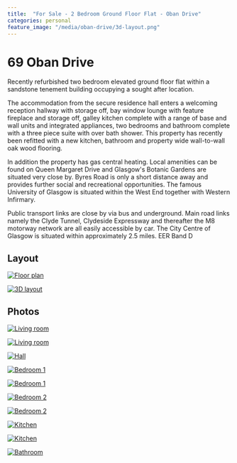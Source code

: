 ```yaml
---
title:  "For Sale - 2 Bedroom Ground Floor Flat - Oban Drive"
categories: personal
feature_image: "/media/oban-drive/3d-layout.png"
---
```


69 Oban Drive
=============

Recently refurbished two bedroom elevated ground floor flat within a sandstone tenement building occupying a sought after location.

The accommodation from the secure residence hall enters a welcoming reception hallway with storage off, bay window lounge with feature fireplace and storage off, galley kitchen complete with a range of base and wall units and integrated appliances, two bedrooms and bathroom complete with a three piece suite with over bath shower. This property has recently been refitted with a new kitchen, bathroom and property wide wall-to-wall oak wood flooring.

In addition the property has gas central heating. Local amenities can be found on Queen Margaret Drive and Glasgow's Botanic Gardens are situated very close by. Byres Road is only a short distance away and provides further social and recreational opportunities. The famous University of Glasgow is situated within the West End together with Western Infirmary.

Public transport links are close by via bus and underground. Main road links namely the Clyde Tunnel, Clydeside Expressway and thereafter the M8 motorway network are all easily accessible by car. The City Centre of Glasgow is situated within approximately 2.5 miles. EER Band D

Layout
------
[![Floor plan](/media/oban-drive/floor-plan.png)](/media/oban-drive/floor-plan.png)

[![3D layout](/media/oban-drive/3d-layout.png)](/media/oban-drive/3d-layout.png)

Photos
------

[![Living room](/media/oban-drive/living1.jpg)](/media/oban-drive/living1.jpg)

[![Living room](/media/oban-drive/living2.jpg)](/media/oban-drive/living2.jpg)

[![Hall](/media/oban-drive/hall.jpg)](/media/oban-drive/hall.jpg)

[![Bedroom 1](/media/oban-drive/bedroom1.jpg)](/media/oban-drive/bedroom1.jpg)

[![Bedroom 1](/media/oban-drive/bedroom2.jpg)](/media/oban-drive/bedroom2.jpg)

[![Bedroom 2](/media/oban-drive/spare1.jpg)](/media/oban-drive/spare1.jpg)

[![Bedroom 2](/media/oban-drive/spare2.jpg)](/media/oban-drive/spare2.jpg)

[![Kitchen](/media/oban-drive/kitchen1.jpg)](/media/oban-drive/kitchen1.jpg)

[![Kitchen](/media/oban-drive/kitchen2.jpg)](/media/oban-drive/kitchen2.jpg)

[![Bathroom](/media/oban-drive/bathroom.jpg)](/media/oban-drive/bathroom.jpg)
